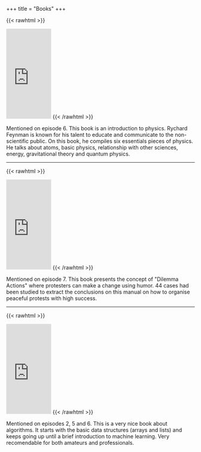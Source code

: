 +++
title = "Books"
+++

{{< rawhtml >}}
  <iframe style="width:120px;height:240px;" marginwidth="0" marginheight="0" scrolling="no" frameborder="0" src="https://rcm-eu.amazon-adsystem.com/e/cm?ref=tf_til&t=nadanuevobajo-21&m=amazon&o=30&p=8&l=as1&IS2=1&asins=0465025277&linkId=615b3fc9fdb98d5c86561ca3c55952a8&bc1=ffffff&amp;lt1=_blank&fc1=333333&lc1=0066c0&bg1=ffffff&f=ifr">
  </iframe>
{{< /rawhtml >}}

Mentioned on episode 6. This book is an introduction to physics. Rychard Feynman is known for his talent to educate and communicate to the non-scientific public. On this book, he compiles six essentials pieces of physics. He talks about atoms, basic physics, relationship with other sciences, energy, gravitational theory and quantum physics.

---

{{< rawhtml >}}
  <iframe style="width:120px;height:240px;" marginwidth="0" marginheight="0" scrolling="no" frameborder="0" src="https://rcm-eu.amazon-adsystem.com/e/cm?ref=tf_til&t=nadanuevobajo-21&m=amazon&o=30&p=8&l=as1&IS2=1&asins=1501756052&linkId=43e9eefcf305e5ab83c9bb5ee4f04823&bc1=ffffff&amp;lt1=_blank&fc1=333333&lc1=0066c0&bg1=ffffff&f=ifr">
  </iframe>
{{< /rawhtml >}}

Mentioned on episode 7. This book presents the concept of "Dilemma Actions" where protesters can make a change using humor.  44 cases had been studied to extract the conclusions on this manual on how to organise peaceful protests with high success.

---

{{< rawhtml >}}
  <iframe style="width:120px;height:240px;" marginwidth="0" marginheight="0" scrolling="no" frameborder="0" src="https://rcm-eu.amazon-adsystem.com/e/cm?ref=tf_til&t=nadanuevobajo-21&m=amazon&o=30&p=8&l=as1&IS2=1&asins=1617292230&linkId=beb742e9b42c8ea0febb2926a6a6eb81&bc1=ffffff&amp;lt1=_blank&fc1=333333&lc1=72a1cc&bg1=ffffff&f=ifr">
  </iframe>
{{< /rawhtml >}}

Mentioned on episodes 2, 5 and 6. This is a very nice book about algorithms. It starts with the basic data structures (arrays and lists) and keeps going up until a brief introduction to machine learning. Very recomendable for both amateurs and professionals.
